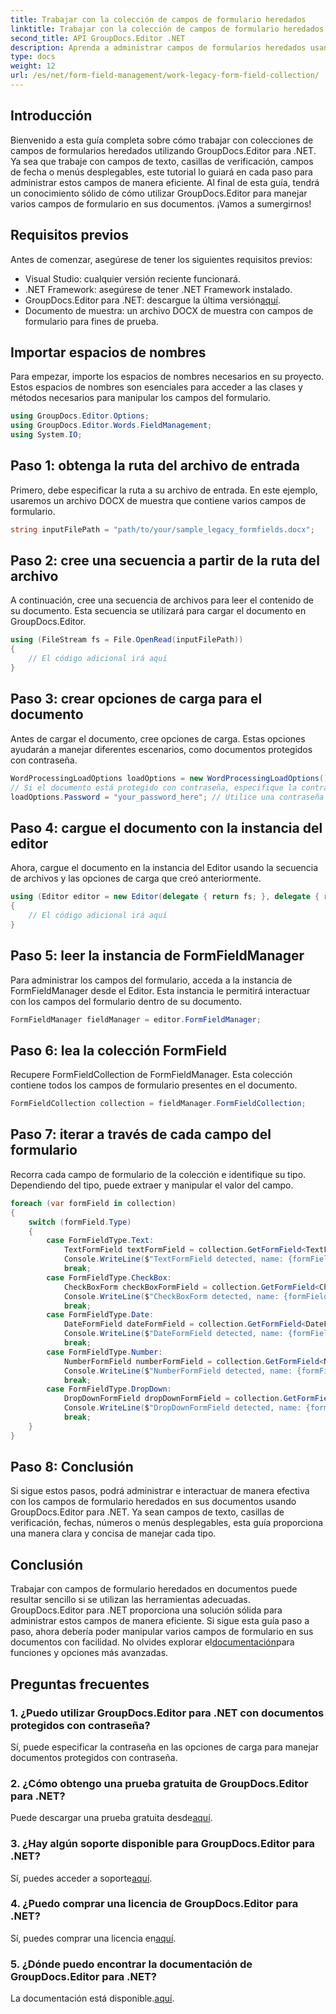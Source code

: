 ```yaml
---
title: Trabajar con la colección de campos de formulario heredados
linktitle: Trabajar con la colección de campos de formulario heredados
second_title: API GroupDocs.Editor .NET
description: Aprenda a administrar campos de formularios heredados usando GroupDocs.Editor para .NET con nuestra guía detallada. Perfecto para manejar campos de texto, casillas de verificación, fechas y más.
type: docs
weight: 12
url: /es/net/form-field-management/work-legacy-form-field-collection/
---
```

## Introducción
Bienvenido a esta guía completa sobre cómo trabajar con colecciones de campos de formularios heredados utilizando GroupDocs.Editor para .NET. Ya sea que trabaje con campos de texto, casillas de verificación, campos de fecha o menús desplegables, este tutorial lo guiará en cada paso para administrar estos campos de manera eficiente. Al final de esta guía, tendrá un conocimiento sólido de cómo utilizar GroupDocs.Editor para manejar varios campos de formulario en sus documentos. ¡Vamos a sumergirnos!
## Requisitos previos
Antes de comenzar, asegúrese de tener los siguientes requisitos previos:
- Visual Studio: cualquier versión reciente funcionará.
- .NET Framework: asegúrese de tener .NET Framework instalado.
-  GroupDocs.Editor para .NET: descargue la última versión[aquí](https://releases.groupdocs.com/editor/net/).
- Documento de muestra: un archivo DOCX de muestra con campos de formulario para fines de prueba.
## Importar espacios de nombres
Para empezar, importe los espacios de nombres necesarios en su proyecto. Estos espacios de nombres son esenciales para acceder a las clases y métodos necesarios para manipular los campos del formulario.
```csharp
using GroupDocs.Editor.Options;
using GroupDocs.Editor.Words.FieldManagement;
using System.IO;
```
## Paso 1: obtenga la ruta del archivo de entrada
Primero, debe especificar la ruta a su archivo de entrada. En este ejemplo, usaremos un archivo DOCX de muestra que contiene varios campos de formulario.
```csharp
string inputFilePath = "path/to/your/sample_legacy_formfields.docx";
```
## Paso 2: cree una secuencia a partir de la ruta del archivo
A continuación, cree una secuencia de archivos para leer el contenido de su documento. Esta secuencia se utilizará para cargar el documento en GroupDocs.Editor.
```csharp
using (FileStream fs = File.OpenRead(inputFilePath))
{
    // El código adicional irá aquí
}
```
## Paso 3: crear opciones de carga para el documento
Antes de cargar el documento, cree opciones de carga. Estas opciones ayudarán a manejar diferentes escenarios, como documentos protegidos con contraseña.
```csharp
WordProcessingLoadOptions loadOptions = new WordProcessingLoadOptions();
// Si el documento está protegido con contraseña, especifique la contraseña.
loadOptions.Password = "your_password_here"; // Utilice una contraseña real si es necesario
```
## Paso 4: cargue el documento con la instancia del editor
Ahora, cargue el documento en la instancia del Editor usando la secuencia de archivos y las opciones de carga que creó anteriormente.
```csharp
using (Editor editor = new Editor(delegate { return fs; }, delegate { return loadOptions; }))
{
    // El código adicional irá aquí
}
```
## Paso 5: leer la instancia de FormFieldManager
Para administrar los campos del formulario, acceda a la instancia de FormFieldManager desde el Editor. Esta instancia le permitirá interactuar con los campos del formulario dentro de su documento.
```csharp
FormFieldManager fieldManager = editor.FormFieldManager;
```
## Paso 6: lea la colección FormField
Recupere FormFieldCollection de FormFieldManager. Esta colección contiene todos los campos de formulario presentes en el documento.
```csharp
FormFieldCollection collection = fieldManager.FormFieldCollection;
```
## Paso 7: iterar a través de cada campo del formulario
Recorra cada campo de formulario de la colección e identifique su tipo. Dependiendo del tipo, puede extraer y manipular el valor del campo.
```csharp
foreach (var formField in collection)
{
    switch (formField.Type)
    {
        case FormFieldType.Text:
            TextFormField textFormField = collection.GetFormField<TextFormField>(formField.Name);
            Console.WriteLine($"TextFormField detected, name: {formField.Name}, value: {textFormField.Value}");
            break;
        case FormFieldType.CheckBox:
            CheckBoxForm checkBoxFormField = collection.GetFormField<CheckBoxForm>(formField.Name);
            Console.WriteLine($"CheckBoxForm detected, name: {formField.Name}, value: {checkBoxFormField.Value}");
            break;
        case FormFieldType.Date:
            DateFormField dateFormField = collection.GetFormField<DateFormField>(formField.Name);
            Console.WriteLine($"DateFormField detected, name: {formField.Name}, value: {dateFormField.Value}");
            break;
        case FormFieldType.Number:
            NumberFormField numberFormField = collection.GetFormField<NumberFormField>(formField.Name);
            Console.WriteLine($"NumberFormField detected, name: {formField.Name}, value: {numberFormField.Value}");
            break;
        case FormFieldType.DropDown:
            DropDownFormField dropDownFormField = collection.GetFormField<DropDownFormField>(formField.Name);
            Console.WriteLine($"DropDownFormField detected, name: {formField.Name}, value selected: {dropDownFormField.Value[dropDownFormField.SelectedIndex]}");
            break;
    }
}
```
## Paso 8: Conclusión
Si sigue estos pasos, podrá administrar e interactuar de manera efectiva con los campos de formulario heredados en sus documentos usando GroupDocs.Editor para .NET. Ya sean campos de texto, casillas de verificación, fechas, números o menús desplegables, esta guía proporciona una manera clara y concisa de manejar cada tipo.
## Conclusión
 Trabajar con campos de formulario heredados en documentos puede resultar sencillo si se utilizan las herramientas adecuadas. GroupDocs.Editor para .NET proporciona una solución sólida para administrar estos campos de manera eficiente. Si sigue esta guía paso a paso, ahora debería poder manipular varios campos de formulario en sus documentos con facilidad. No olvides explorar el[documentación](https://reference.groupdocs.com/editor/net/)para funciones y opciones más avanzadas.
## Preguntas frecuentes
### 1. ¿Puedo utilizar GroupDocs.Editor para .NET con documentos protegidos con contraseña?
Sí, puede especificar la contraseña en las opciones de carga para manejar documentos protegidos con contraseña.
### 2. ¿Cómo obtengo una prueba gratuita de GroupDocs.Editor para .NET?
 Puede descargar una prueba gratuita desde[aquí](https://releases.groupdocs.com/).
### 3. ¿Hay algún soporte disponible para GroupDocs.Editor para .NET?
 Sí, puedes acceder a soporte[aquí](https://forum.groupdocs.com/c/editor/20).
### 4. ¿Puedo comprar una licencia de GroupDocs.Editor para .NET?
 Sí, puedes comprar una licencia en[aquí](https://purchase.groupdocs.com/buy).
### 5. ¿Dónde puedo encontrar la documentación de GroupDocs.Editor para .NET?
La documentación está disponible.[aquí](https://reference.groupdocs.com/editor/net/).